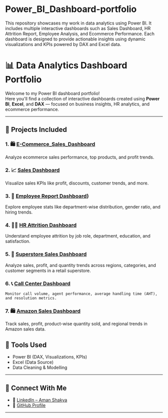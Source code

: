 # Power_BI_Dashboard-portfolio
This repository showcases my work in data analytics using Power BI. It includes multiple interactive dashboards such as Sales Dashboard, HR Attrition Report, Employee Analysis, and Ecommerce Performance. Each dashboard is designed to provide actionable insights using dynamic visualizations and KPIs powered by DAX and Excel data.

# 📊 Data Analytics Dashboard Portfolio

Welcome to my Power BI dashboard portfolio!  
Here you'll find a collection of interactive dashboards created using **Power BI**, **Excel**, and **DAX** — focused on business insights, HR analytics, and ecommerce performance.

---

## 🔗 Projects Included

### 1. 🛍️ [E-Commerce_Sales_Dashboard](https://github.com/Aman01056/E-COMMERCE-SALES-DASHBOARD)
Analyze ecommerce sales performance, top products, and profit trends.

### 2. 📈 [Sales Dashboard](https://github.com/Aman01056/SALES_DASHBOARD)
Visualize sales KPIs like profit, discounts, customer trends, and more.

### 3. 👥 [Employee Report Dashboard](https://github.com/Aman01056/Employee_Report_Dashboard))
Explore employee stats like department-wise distribution, gender ratio, and hiring trends.

### 4. 🧑‍💼 [HR Attrition Dashboard](https://github.com/Aman01056/HR-Analytics-Dashboard)
Understand employee attrition by job role, department, education, and satisfaction.

### 5. 🛒 [Superstore Sales Dashboard](https://github.com/Aman01056/Super-Store-Sales-Dashboard)
Analyze sales, profit, and quantity trends across regions, categories, and customer segments in a retail superstore.

### 6. 📞 [Call Center Dashboard](https://github.com/Aman01056/Call-Center-dashboard-in-Power-BI)

    Monitor call volume, agent performance, average handling time (AHT), and resolution metrics.

### 7. 🛍️ [Amazon Sales Dashboard](https://github.com/Aman01056/Amazon-Sales-Dashboard-in-Power-BI)

   Track sales, profit, product-wise quantity sold, and regional trends in Amazon sales data.

## 📎 Tools Used
- Power BI (DAX, Visualizations, KPIs)
- Excel (Data Source)
- Data Cleaning & Modelling

---

## 🔗 Connect With Me
- 💼 [LinkedIn – Aman Shakya](https://www.linkedin.com/in/aman-shakya-b3b3292bb/)
- 🧠 [GitHub Profile](https://github.com/Aman01056)

---
